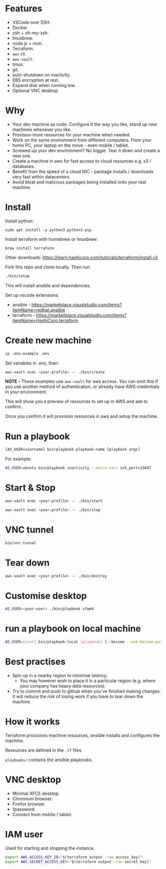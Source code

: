 # Features

* VSCode over SSH.
* Docker.
* zsh + oh-my-zsh.
* linuxbrew.
* node.js + nvm.
* Terraform.
* `aws` cli.
* `aws-vault`.
* tmux.
* git.
* auto-shutdown on inactivity.
* EBS encryption at rest.
* Expand disk when running low.
* Optional VNC desktop

# Why
* Your dev machine as code. Configure it the way you like, stand up new machines whenever you like.
* Provision more resources for your machine when needed.
* Work on the same environment from different computers. From your home PC, your laptop on the move - even mobile / tablet.
* Screwed up your dev environment? No biggie. Tear it down and create a new one.
* Create a machine in aws for fast access to cloud resources e.g. s3 / databases.
* Benefit from the speed of a cloud NIC - package installs / downloads very fast within datacenters.
* Avoid bloat and malicious packages being installed onto your real machine.

# Install

Install python:

    sudo apt install -y python3 python3-pip

Install terraform with homebrew or linuxbrew:

    brew install terraform

Other downloads: https://learn.hashicorp.com/tutorials/terraform/install-cli

Fork this repo and clone locally. Then run:

```bash
./bin/setup
```

This will install ansible and dependencies.

Set up vscode extensions:

  * ansible - https://marketplace.visualstudio.com/items?itemName=redhat.ansible
  * terraform - https://marketplace.visualstudio.com/items?itemName=HashiCorp.terraform

# Create new machine
```bash
cp .env.example .env
```

Set variables in .env, then:

```bash
aws-vault exec <your-profile> -- ./bin/create
```

**NOTE -**
These examples use `aws-vault` for aws access. You can omit this if you use another method of authentication, or already have AWS credentials in your environment.

This will show you a preview of resources to set up in AWS and ask to confirm.

Once you confirm it will provision resources in aws and setup the machine.

# Run a playbook
```bash
[AS_USER=username] bin/playbook playbook-name [playbook args]
```
For example:

```bash
AS_USER=ubuntu bin/playbook inactivity --extra-vars ssh_port=15847
```

# Start & Stop
```bash
aws-vault exec <your-profile> -- ./bin/start
```

```bash
aws-vault exec <your-profile> -- ./bin/stop
```

# VNC tunnel
```bash
bin/vnc-tunnel
```

# Tear down
```bash
aws-vault exec <your-profile> -- ./bin/destroy
```

# Customise desktop
```bash
AS_USER=<your-user> ./bin/playbook xfwm4
```

# run a playbook on local machine
```bash
AS_USER=[user] bin/playbook-local [playbook] [--become --ask-become-pass] [playbook args]
```

# Best practises
* Spin up in a nearby region to minimise latency.
  * You may however wish to place it in a particular region (e.g. where your company has heavy data resources).
* Try to commit and push to github when you've finished making changes. It will reduce the risk of losing work if you have to tear down the machine.

# How it works

Terraform provisions machine resources, ansible installs and configures the machine.

Resources are defined in the `.tf` files.

`playbooks/` contains the ansible playbooks.

# VNC desktop
* Minimal XFCE desktop.
* Chromium browser.
* Firefox browser.
* 1password.
* Connect from mobile / tablet.

# IAM user
Used for starting and stopping the instance.
```bash
export AWS_ACCESS_KEY_ID="$(terraform output -raw access_key)"
export AWS_SECRET_ACCESS_KEY="$(terraform output -raw secret_key)"
```
